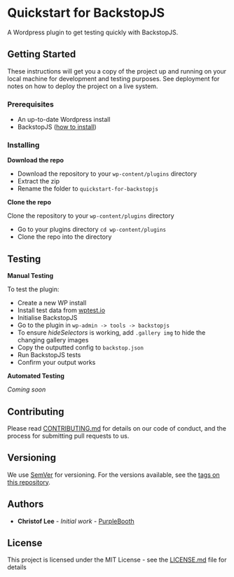 # Quickstart for BackstopJS

A Wordpress plugin to get testing quickly with BackstopJS.

## Getting Started

These instructions will get you a copy of the project up and running on your local machine for development and testing purposes. See deployment for notes on how to deploy the project on a live system.

### Prerequisites

* An up-to-date Wordpress install
* BackstopJS ([how to install](https://www.christoflee.co.uk/backstopjs-a-beginners-guide-to-testing-in-wordpress/))

### Installing

**Download the repo**

* Download the repository to your `wp-content/plugins` directory
* Extract the zip
* Rename the folder to `quickstart-for-backstopjs`

**Clone the repo**

Clone the repository to your `wp-content/plugins` directory

* Go to your plugins directory `cd wp-content/plugins`
* Clone the repo into the directory

## Testing

**Manual Testing**

To test the plugin:

* Create a new WP install
* Install test data from [wptest.io](http://wptest.io/)
* Initialise BackstopJS
* Go to the plugin in `wp-admin -> tools -> backstopjs`
* To ensure _hideSelectors_ is working, add `.gallery img` to hide the changing gallery images
* Copy the outputted config to `backstop.json`
* Run BackstopJS tests
* Confirm your output works

**Automated Testing**

_Coming soon_

## Contributing

Please read [CONTRIBUTING.md](https://gist.github.com/PurpleBooth/b24679402957c63ec426) for details on our code of conduct, and the process for submitting pull requests to us.

## Versioning

We use [SemVer](http://semver.org/) for versioning. For the versions available, see the [tags on this repository](https://github.com/your/project/tags).

## Authors

* **Christof Lee** - _Initial work_ - [PurpleBooth](https://github.com/christoflee)

## License

This project is licensed under the MIT License - see the [LICENSE.md](LICENSE.md) file for details
